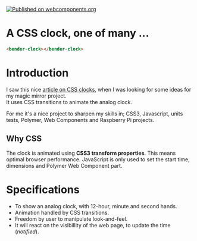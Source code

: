 [![Published on webcomponents.org](https://img.shields.io/badge/webcomponents.org-published-blue.svg)](https://www.webcomponents.org/element/itsMeBender/bender-clock)

# A CSS clock, one of many ...

<!--
```
<custom-element-demo>
  <template>
    <script src="../webcomponentsjs/webcomponents-lite.js"></script>
    <link rel="import" href="bender-clock.html">
    <next-code-block></next-code-block>
  </template>
</custom-element-demo>
```
-->
```html
<bender-clock></bender-clock>
```

# Introduction

I saw this nice [article on CSS clocks](https://cssanimation.rocks/clocks/), when I was looking for some ideas for my magic mirror project.  
It uses CSS transitions to animate the analog clock.  

For me it's a nice project to sharpen my skills in; CSS3, Javascript, units tests, Polymer, Web Components and Raspberry Pi projects.

## Why CSS

The clock is animated using **CSS3 transform properties**. This means optimal browser performance. JavaScript is only used to set the start time, dimensions and Polymer Web Component part.

# Specifications

* To show an analog clock, with 12-hour, minute and second hands.
* Animation handled by CSS transitions.
* Freedom by user to manipulate look-and-feel.
* It will react on the visibillity of the web page, to update the time (_notified_).
